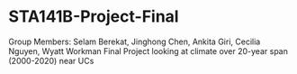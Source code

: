 # STA141B-Project-Final
Group Members: Selam Berekat, Jinghong Chen, Ankita Giri, Cecilia Nguyen, Wyatt Workman
Final Project looking at climate over 20-year span (2000-2020) near UCs
